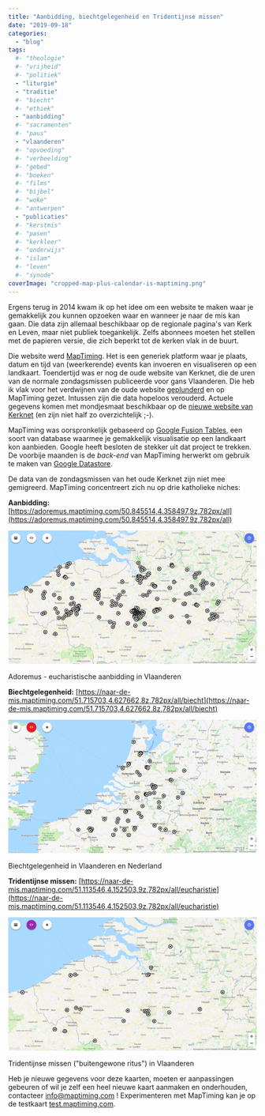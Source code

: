 ```yaml
---
title: "Aanbidding, biechtgelegenheid en Tridentijnse missen"
date: "2019-09-18"
categories: 
  - "blog"
tags:
  #- "theologie"
  #- "vrijheid"
  #- "politiek"
  - "liturgie"
  - "traditie"
  #- "biecht"
  #- "ethiek"
  - "aanbidding"
  #- "sacramenten"
  #- "paus"
  - "vlaanderen"
  #- "opvoeding"
  #- "verbeelding"
  #- "gebed"
  #- "boeken"
  #- "films"
  #- "bijbel"
  #- "woke"
  #- "antwerpen"
  - "publicaties"
  #- "kerstmis"
  #- "pasen"
  #- "kerkleer"
  #- "onderwijs"
  #- "islam"
  #- "leven"
  #- "synode"
coverImage: "cropped-map-plus-calendar-is-maptiming.png"
---
```


Ergens terug in 2014 kwam ik op het idee om een website te maken waar je gemakkelijk zou kunnen opzoeken waar en wanneer je naar de mis kan gaan. Die data zijn allemaal beschikbaar op de regionale pagina's van Kerk en Leven, maar niet publiek toegankelijk. Zelfs abonnees moeten het stellen met de papieren versie, die zich beperkt tot de kerken vlak in de buurt.   

Die website werd [MapTiming](http://www.maptiming.com). Het is een generiek platform waar je plaats, datum en tijd van (weerkerende) events kan invoeren en visualiseren op een landkaart. Toendertijd was er nog de oude website van Kerknet, die de uren van de normale zondagsmissen publiceerde voor gans Vlaanderen. Die heb ik vlak voor het verdwijnen van de oude website [geplunderd](/blog/kerknet-gehackt-om-naar-de-mis-te-gaan/) en op MapTiming gezet. Intussen zijn die data hopeloos verouderd. Actuele gegevens komen met mondjesmaat beschikbaar op de [nieuwe website van Kerknet](https://www.kerknet.be/zoeken/vieringen/lijst) (en zijn niet half zo overzichtelijk ;-).  

MapTiming was oorspronkelijk gebaseerd op [Google Fusion Tables](https://support.google.com/fusiontables/answer/2571232), een soort van database waarmee je gemakkelijk visualisatie op een landkaart kon aanbieden. Google heeft besloten de stekker uit dat project te trekken. De voorbije maanden is de _back-end_ van MapTiming herwerkt om gebruik te maken van [Google Datastore](https://cloud.google.com/datastore/).   

De data van de zondagsmissen van het oude Kerknet zijn niet mee gemigreerd. MapTiming concentreert zich nu op drie katholieke niches:  

**Aanbidding:** [https://adoremus.maptiming.com/50.845514,4.358497,9z,782px/all](https://adoremus.maptiming.com/50.845514,4.358497,9z,782px/all)  

[![](images/Adoremus-700x375.png)](https://adoremus.maptiming.com/50.845514,4.358497,9z,782px/all)

Adoremus - eucharistische aanbidding in Vlaanderen

**Biechtgelegenheid:** [https://naar-de-mis.maptiming.com/51.715703,4.627662,8z,782px/all/biecht](https://naar-de-mis.maptiming.com/51.715703,4.627662,8z,782px/all/biecht)  

[![](images/biechtgelegenheid-700x375.png)](https://naar-de-mis.maptiming.com/51.715703,4.627662,8z,782px/all/biecht)

Biechtgelegenheid in Vlaanderen en Nederland

**Tridentijnse missen:** [https://naar-de-mis.maptiming.com/51.113546,4.152503,9z,782px/all/eucharistie](https://naar-de-mis.maptiming.com/51.113546,4.152503,9z,782px/all/eucharistie)  

[![](images/tridentijnse-mis-700x375.png)](https://naar-de-mis.maptiming.com/51.113546,4.152503,9z,782px/all/eucharistie)

Tridentijnse missen ("buitengewone ritus") in Vlaanderen

Heb je nieuwe gegevens voor deze kaarten, moeten er aanpassingen gebeuren of wil je zelf een heel nieuwe kaart aanmaken en onderhouden, contacteer [info@maptiming.com](mailto:info@maptiming.com) ! Experimenteren met MapTiming kan je op de testkaart [test.maptiming.com](https://test.maptiming.com/).
